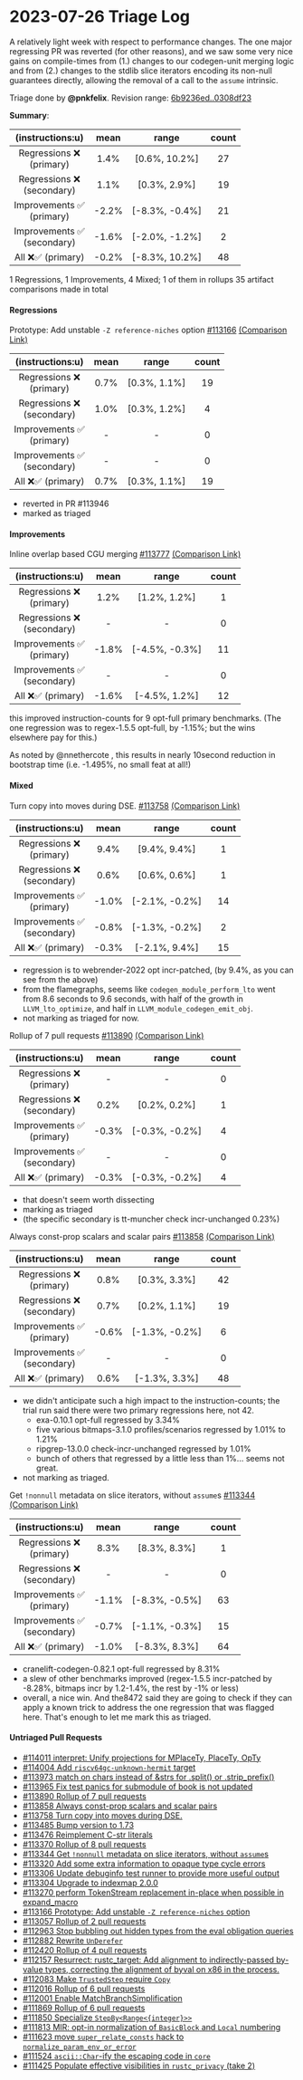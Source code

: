 # 2023-07-26 Triage Log

A relatively light week with respect to performance changes. The one major
regressing PR was reverted (for other reasons), and we saw some very nice gains
on compile-times from (1.) changes to our codegen-unit merging logic and from
(2.) changes to the stdlib slice iterators encoding its non-null guarantees
directly, allowing the removal of a call to the `assume` intrinsic.

Triage done by **@pnkfelix**.
Revision range: [6b9236ed..0308df23](https://perf.rust-lang.org/?start=6b9236ed5a58879969ddcf4c35a6a24f6260e979&end=0308df23e621e783e31a27ca5beaa01b9df60d4a&absolute=false&stat=instructions%3Au)

**Summary**:

| (instructions:u)                   | mean  | range          | count |
|:----------------------------------:|:-----:|:--------------:|:-----:|
| Regressions ❌ <br /> (primary)    | 1.4%  | [0.6%, 10.2%]  | 27    |
| Regressions ❌ <br /> (secondary)  | 1.1%  | [0.3%, 2.9%]   | 19    |
| Improvements ✅ <br /> (primary)   | -2.2% | [-8.3%, -0.4%] | 21    |
| Improvements ✅ <br /> (secondary) | -1.6% | [-2.0%, -1.2%] | 2     |
| All ❌✅ (primary)                 | -0.2% | [-8.3%, 10.2%] | 48    |


1 Regressions, 1 Improvements, 4 Mixed; 1 of them in rollups
35 artifact comparisons made in total

#### Regressions

Prototype: Add unstable `-Z reference-niches` option [#113166](https://github.com/rust-lang/rust/pull/113166) [(Comparison Link)](https://perf.rust-lang.org/compare.html?start=1e6c09a803fd543a98bfbe1624d697a55300a786&end=557359f92512ca88b62a602ebda291f17a953002&stat=instructions:u)

| (instructions:u)                   | mean | range        | count |
|:----------------------------------:|:----:|:------------:|:-----:|
| Regressions ❌ <br /> (primary)    | 0.7% | [0.3%, 1.1%] | 19    |
| Regressions ❌ <br /> (secondary)  | 1.0% | [0.3%, 1.2%] | 4     |
| Improvements ✅ <br /> (primary)   | -    | -            | 0     |
| Improvements ✅ <br /> (secondary) | -    | -            | 0     |
| All ❌✅ (primary)                 | 0.7% | [0.3%, 1.1%] | 19    |

* reverted in PR #113946
* marked as triaged

#### Improvements

Inline overlap based CGU merging [#113777](https://github.com/rust-lang/rust/pull/113777) [(Comparison Link)](https://perf.rust-lang.org/compare.html?start=903e279f468590fa3425f8aff7f3d61a5a873dbb&end=0d6a9b2bf7f823ed563ca3a75392ba9bf9ff1566&stat=instructions:u)

| (instructions:u)                   | mean  | range          | count |
|:----------------------------------:|:-----:|:--------------:|:-----:|
| Regressions ❌ <br /> (primary)    | 1.2%  | [1.2%, 1.2%]   | 1     |
| Regressions ❌ <br /> (secondary)  | -     | -              | 0     |
| Improvements ✅ <br /> (primary)   | -1.8% | [-4.5%, -0.3%] | 11    |
| Improvements ✅ <br /> (secondary) | -     | -              | 0     |
| All ❌✅ (primary)                 | -1.6% | [-4.5%, 1.2%]  | 12    |

this improved instruction-counts for 9 opt-full primary benchmarks. (The one regression was to regex-1.5.5 opt-full, by -1.15%; but the wins elsewhere pay for this.)

As noted by @nnethercote , this results in nearly 10second reduction in bootstrap time (i.e. -1.495%, no small feat at all!)

#### Mixed

Turn copy into moves during DSE. [#113758](https://github.com/rust-lang/rust/pull/113758) [(Comparison Link)](https://perf.rust-lang.org/compare.html?start=6b53175b5d8558b69f5f46ce969fe42fb457e01b&end=06a53ddc0bd3a50f9bcf2f7c373011dc7869f59f&stat=instructions:u)

| (instructions:u)                   | mean  | range          | count |
|:----------------------------------:|:-----:|:--------------:|:-----:|
| Regressions ❌ <br /> (primary)    | 9.4%  | [9.4%, 9.4%]   | 1     |
| Regressions ❌ <br /> (secondary)  | 0.6%  | [0.6%, 0.6%]   | 1     |
| Improvements ✅ <br /> (primary)   | -1.0% | [-2.1%, -0.2%] | 14    |
| Improvements ✅ <br /> (secondary) | -0.8% | [-1.3%, -0.2%] | 2     |
| All ❌✅ (primary)                 | -0.3% | [-2.1%, 9.4%]  | 15    |

* regression is to webrender-2022 opt incr-patched, (by 9.4%, as you can see from the above)
* from the flamegraphs, seems like `codegen_module_perform_lto` went from 8.6 seconds to 9.6 seconds, with half of the growth in `LLVM_lto_optimize`, and half in `LLVM_module_codegen_emit_obj`.
* not marking as triaged for now.

Rollup of 7 pull requests [#113890](https://github.com/rust-lang/rust/pull/113890) [(Comparison Link)](https://perf.rust-lang.org/compare.html?start=06a53ddc0bd3a50f9bcf2f7c373011dc7869f59f&end=092e4f46be168ab24d53e4141086b2cf04822b8e&stat=instructions:u)

| (instructions:u)                   | mean  | range          | count |
|:----------------------------------:|:-----:|:--------------:|:-----:|
| Regressions ❌ <br /> (primary)    | -     | -              | 0     |
| Regressions ❌ <br /> (secondary)  | 0.2%  | [0.2%, 0.2%]   | 1     |
| Improvements ✅ <br /> (primary)   | -0.3% | [-0.3%, -0.2%] | 4     |
| Improvements ✅ <br /> (secondary) | -     | -              | 0     |
| All ❌✅ (primary)                 | -0.3% | [-0.3%, -0.2%] | 4     |

* that doesn't seem worth dissecting
* marking as triaged
* (the specific secondary is tt-muncher check incr-unchanged 0.23%)

Always const-prop scalars and scalar pairs [#113858](https://github.com/rust-lang/rust/pull/113858) [(Comparison Link)](https://perf.rust-lang.org/compare.html?start=399b068235ceea440540539b3bfd1aeb82214a28&end=e2a7ba2771a70439cd546fdae676abe11dacf6f9&stat=instructions:u)

| (instructions:u)                   | mean  | range          | count |
|:----------------------------------:|:-----:|:--------------:|:-----:|
| Regressions ❌ <br /> (primary)    | 0.8%  | [0.3%, 3.3%]   | 42    |
| Regressions ❌ <br /> (secondary)  | 0.7%  | [0.2%, 1.1%]   | 19    |
| Improvements ✅ <br /> (primary)   | -0.6% | [-1.3%, -0.2%] | 6     |
| Improvements ✅ <br /> (secondary) | -     | -              | 0     |
| All ❌✅ (primary)                 | 0.6%  | [-1.3%, 3.3%]  | 48    |

* we didn't anticipate such a high impact to the instruction-counts; the trial run said there were two primary regressions here, not 42.
    * exa-0.10.1 opt-full regressed by 3.34%
    * five various bitmaps-3.1.0 profiles/scenarios regressed by 1.01% to 1.21%
    * ripgrep-13.0.0 check-incr-unchanged regressed by 1.01%
    * bunch of others that regressed by a little less than 1%... seems not great.
* not marking as triaged.

Get `!nonnull` metadata on slice iterators, without `assume`s [#113344](https://github.com/rust-lang/rust/pull/113344) [(Comparison Link)](https://perf.rust-lang.org/compare.html?start=e2a7ba2771a70439cd546fdae676abe11dacf6f9&end=c720a9cd1280d24838d0f649538dcd0e4352692c&stat=instructions:u)

| (instructions:u)                   | mean  | range          | count |
|:----------------------------------:|:-----:|:--------------:|:-----:|
| Regressions ❌ <br /> (primary)    | 8.3%  | [8.3%, 8.3%]   | 1     |
| Regressions ❌ <br /> (secondary)  | -     | -              | 0     |
| Improvements ✅ <br /> (primary)   | -1.1% | [-8.3%, -0.5%] | 63    |
| Improvements ✅ <br /> (secondary) | -0.7% | [-1.1%, -0.3%] | 15    |
| All ❌✅ (primary)                 | -1.0% | [-8.3%, 8.3%]  | 64    |

* cranelift-codegen-0.82.1 opt-full regressed by 8.31%
* a slew of other benchmarks improved (regex-1.5.5 incr-patched by -8.28%, bitmaps incr by 1.2-1.4%, the rest by -1% or less)
* overall, a nice win. And the8472 said they are going to check if they can apply a known trick to address the one regression that was flagged here. That's enough to let me mark this as triaged.


#### Untriaged Pull Requests

- [#114011 interpret: Unify projections for MPlaceTy, PlaceTy, OpTy](https://github.com/rust-lang/rust/pull/114011)
- [#114004 Add `riscv64gc-unknown-hermit` target](https://github.com/rust-lang/rust/pull/114004)
- [#113973 match on chars instead of &strs for .split() or .strip_prefix()](https://github.com/rust-lang/rust/pull/113973)
- [#113965 Fix test panics for submodule of book is not updated](https://github.com/rust-lang/rust/pull/113965)
- [#113890 Rollup of 7 pull requests](https://github.com/rust-lang/rust/pull/113890)
- [#113858 Always const-prop scalars and scalar pairs](https://github.com/rust-lang/rust/pull/113858)
- [#113758 Turn copy into moves during DSE.](https://github.com/rust-lang/rust/pull/113758)
- [#113485 Bump version to 1.73](https://github.com/rust-lang/rust/pull/113485)
- [#113476 Reimplement C-str literals](https://github.com/rust-lang/rust/pull/113476)
- [#113370 Rollup of 8 pull requests](https://github.com/rust-lang/rust/pull/113370)
- [#113344 Get `!nonnull` metadata on slice iterators, without `assume`s](https://github.com/rust-lang/rust/pull/113344)
- [#113320 Add some extra information to opaque type cycle errors](https://github.com/rust-lang/rust/pull/113320)
- [#113306 Update debuginfo test runner to provide more useful output](https://github.com/rust-lang/rust/pull/113306)
- [#113304 Upgrade to indexmap 2.0.0](https://github.com/rust-lang/rust/pull/113304)
- [#113270 perform TokenStream replacement in-place when possible in expand_macro](https://github.com/rust-lang/rust/pull/113270)
- [#113166 Prototype: Add unstable `-Z reference-niches` option](https://github.com/rust-lang/rust/pull/113166)
- [#113057 Rollup of 2 pull requests](https://github.com/rust-lang/rust/pull/113057)
- [#112963 Stop bubbling out hidden types from the eval obligation queries](https://github.com/rust-lang/rust/pull/112963)
- [#112882 Rewrite `UnDerefer`](https://github.com/rust-lang/rust/pull/112882)
- [#112420 Rollup of 4 pull requests](https://github.com/rust-lang/rust/pull/112420)
- [#112157 Resurrect: rustc_target: Add alignment to indirectly-passed by-value types, correcting the alignment of byval on x86 in the process.](https://github.com/rust-lang/rust/pull/112157)
- [#112083 Make `TrustedStep` require `Copy`](https://github.com/rust-lang/rust/pull/112083)
- [#112016 Rollup of 6 pull requests](https://github.com/rust-lang/rust/pull/112016)
- [#112001 Enable MatchBranchSimplification](https://github.com/rust-lang/rust/pull/112001)
- [#111869 Rollup of 6 pull requests](https://github.com/rust-lang/rust/pull/111869)
- [#111850 Specialize `StepBy<Range<{integer}>>`](https://github.com/rust-lang/rust/pull/111850)
- [#111813 MIR: opt-in normalization of `BasicBlock` and `Local` numbering](https://github.com/rust-lang/rust/pull/111813)
- [#111623 move `super_relate_consts` hack to `normalize_param_env_or_error`](https://github.com/rust-lang/rust/pull/111623)
- [#111524 `ascii::Char`-ify the escaping code in `core`](https://github.com/rust-lang/rust/pull/111524)
- [#111425 Populate effective visibilities in `rustc_privacy` (take 2)](https://github.com/rust-lang/rust/pull/111425)
